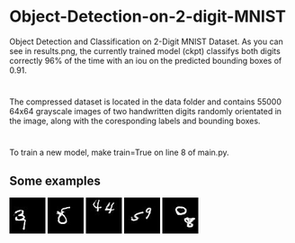 # Object-Detection-on-2-digit-MNIST
Object Detection and Classification on 2-Digit MNIST Dataset. As you can see in results.png, the currently trained model (ckpt) classifys both digits correctly 96% of the time with an iou on the predicted bounding boxes of 0.91. 
#
The compressed dataset is located in the data folder and contains 55000 64x64 grayscale images of two handwritten digits randomly orientated in the image, along with the coresponding labels and bounding boxes.
#
To train a new model, make train=True on line 8 of main.py.

## Some examples

![ui_v1.0](https://github.com/cdamore/Object-Detection-on-2-digit-MNIST/blob/master/examples/ex1.jpg?raw=true)
![ui_v1.0](https://github.com/cdamore/Object-Detection-on-2-digit-MNIST/blob/master/examples/ex2.jpg?raw=true)
![ui_v1.0](https://github.com/cdamore/Object-Detection-on-2-digit-MNIST/blob/master/examples/ex3.jpg?raw=true)
![ui_v1.0](https://github.com/cdamore/Object-Detection-on-2-digit-MNIST/blob/master/examples/ex4.jpg?raw=true)
![ui_v1.0](https://github.com/cdamore/Object-Detection-on-2-digit-MNIST/blob/master/examples/ex5.jpg?raw=true)
